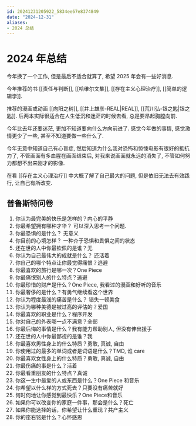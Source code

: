 ```yaml
---
id: 20241231205922_5834ee67e8374849
date: "2024-12-31"
aliases:
- 2024 总结
---
```


# 2024 年总结

今年换了一个工作, 但是最后不适合就算了, 希望 2025 年会有一些好消息.

今年推荐的书 [[责任与判断]], [[哈维尔文集]], [[存在主义心理治疗]], [[简单的逻辑学]].

推荐的漫画或动画 [[向阳之树]], [[井上雄彦-REAL|REAL]], [[荒川弘-银之匙|银之匙]].
后两本实际很适合在人生低沉和迷茫的时候去看, 总是要昂起胸膛向前.

今年比去年还要迷茫, 更加不知道要向什么方向前进了.
感觉今年做的事情, 感觉激情更少了一些, 甚至不知道要做一些什么了.

今年无意中知道自己有心盲症, 然后知道为什么我对恐怖和惊悚电影有很好的抵抗力了, 不管画面有多血腥在画面结束后, 对我来说画面就永远的消失了, 不管如何努力都想不出来刚才的影像.

在看 [[存在主义心理治疗]] 中大概了解了自己最大的问题, 但是依旧无法去有效践行, 让自己有所改变.

## 普鲁斯特问卷

1. 你认为最完美的快乐是怎样的？内心的平静
2. 你最希望拥有哪种才华？ 可以深入思考一个问题.
3. 你最恐惧的是什么？ 无意义
4. 你目前的心境怎样？ 一种介于恐惧和畏惧之间的状态
5. 还在世的人中你最钦佩的是谁？无
6. 你认为自己最伟大的成就是什么？ 还活着
7. 你自己的哪个特点让你最觉得痛恨？逃避
8. 你最喜欢的旅行是哪一次？One Piece
9. 你最痛恨别人的什么特点？逃避
10. 你最珍惜的财产是什么？One Piece, 我看过的漫画和好听的音乐
11. 你最奢侈的是什么？有勇气继续看这个世界
12. 你认为程度最浅的痛苦是什么？ 错失一顿美食
13. 你认为哪种美德是被过高的评估的？爱国
14. 你最喜欢的职业是什么？程序开发
15. 你对自己的外表哪一点不满意？全部
16. 你最后悔的事情是什么？我有能力帮助别人, 但没有伸出援手
17. 还在世的人中你最鄙视的是谁？我
18. 你最喜欢男性身上的什么特质？勇敢, 真诚, 自由
19. 你使用过的最多的单词或者是词语是什么？TMD, 谁 care
20. 你最喜欢女性身上的什么特质？勇敢, 真诚, 自由
21. 你最伤痛的事是什么？活着
22. 你最看重朋友的什么特点？真诚
23. 你这一生中最爱的人或东西是什么？One Piece 和音乐
24. 你希望以什么样的方式死去？只要没有痛苦就好
25. 何时何地让你感觉到最快乐？One Piece和音乐
26. 如果你可以改变你的家庭一件事，那会是什么？死亡
27. 如果你能选择的话，你希望让什么重现？共产主义
28. 你的座右铭是什么？心怀感恩

